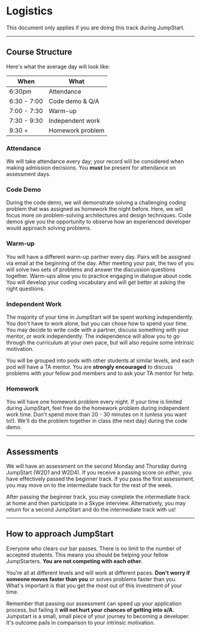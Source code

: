 # Logistics

This document only applies if you are doing this track during JumpStart.

---
## Course Structure

Here's what the average day will look like:

When        | What
------------|---------------------
6:30pm      | Attendance
6:30 - 7:00 | Code demo & Q/A
7:00 - 7:30 | Warm-up
7:30 - 9:30 | Independent work
9:30 +      | Homework problem

### Attendance
  We will take attendance every day; your record will be considered when making admission decisions. You **must** be present for attendance on assessment days.

### Code Demo
  During the code demo, we will demonstrate solving a challenging coding problem that was assigned as homework the night before. Here, we will focus more on problem-solving architectures and design techniques. Code demos give you the opportunity to observe how an experienced developer would approach solving problems.

### Warm-up
  You will have a different warm-up partner every day. Pairs will be assigned via email at the beginning of the day. After meeting your pair, the two of you will solve two sets of problems and answer the discussion questions together. Warm-ups allow you to practice engaging in dialogue about code. You will develop your coding vocabulary and will get better at asking the right questions.

### Independent Work
  The majority of your time in JumpStart will be spent working independently. You don't have to work alone, but you can chose how to spend your time. You may decide to write code with a partner, discuss something with your mentor, or work independently. The independence will allow you to go through the curriculum at your own pace, but will also require some intrinsic motivation.

  You will be grouped into pods with other students at similar levels, and each pod will have a TA mentor. You are **strongly encouraged** to discuss problems with your fellow pod members and to ask your TA mentor for help.

### Homework
  You will have one homework problem every night. If your time is limited during JumpStart, feel free do the homework problem during independent work time. Don't spend more than 20 - 30 minutes on it (unless you want to!). We'll do the problem together in class (the next day) during the code demo.

---
## Assessments

We will have an assessment on the second Monday and Thursday during JumpStart (W2D1 and W2D4). If you receive a passing score on *either*, you have effectively passed the beginner track. If you pass the first assessment, you may move on to the intermediate track for the rest of the week.

After passing the beginner track, you may complete the intermediate track at home and then participate in a Skype interview. Alternatively, you may return for a second JumpStart and do the intermediate track with us! 

---

## How to approach JumpStart

Everyone who clears our bar passes. There is no limit to the number of accepted students. This means you should be helping your fellow JumpStarters. **You are not competing with each other.**

You're all at different levels and will work at different paces. **Don't worry if someone moves faster than you** or solves problems faster than you. What's important is that you get the most out of this investment of your time.

Remember that passing our assessment can speed up your application process, but failing it **will not hurt your chances of getting into a/A.** Jumpstart is a small, small piece of your journey to becoming a developer. It's outcome pails in comparison to your intrinsic motivation.

